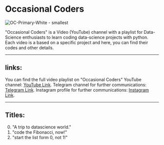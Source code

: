 # Occasional Coders
![OC-Primary-White - smallest](https://user-images.githubusercontent.com/62722056/113588260-2a35a280-9645-11eb-933b-c4be1bf7d3b1.png)

"Occasional Coders" is a Video (YouTube) channel with a playlist for Data-Science enthusiasts to learn coding data-science projects with python. Each video is a based on a specific project and here, you can find their codes and other details.

***

## links:
You can find the full video playlist on "Occasional Coders" YouTube channel: [YouTube Link](https://youtube.com/).
Telegram channel for further communications: [Telegram Link](https://t.me/oc_coders).
Instagram profile for further communications: [Instagram Link](instagram.com/oc_coders).

***

## Titles:

0. "A trip to datascience world."
1. "code the Fibonacci, now!"
2. "start the list form 0, not 1!"
